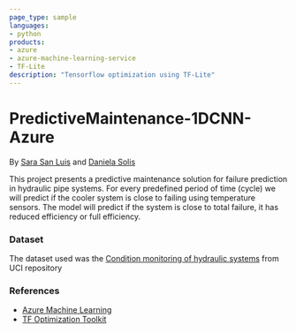 ```yaml
---
page_type: sample
languages:
- python
products:
- azure
- azure-machine-learning-service
- TF-Lite
description: "Tensorflow optimization using TF-Lite"
---
```

# PredictiveMaintenance-1DCNN-Azure
By [Sara San Luis](https://github.com/xoubinha) and [Daniela Solis](https://github.com/Danysolism)

This project presents a predictive maintenance solution for failure prediction in hydraulic pipe systems. For every predefined period of time (cycle) we will predict if the cooler system is close to failing using temperature sensors. The model will predict if the system is close to total failure, it has reduced efficiency or full efficiency. 



### Dataset
The dataset used was the [Condition monitoring of hydraulic systems](https://archive.ics.uci.edu/ml/datasets/Condition+monitoring+of+hydraulic+systems#) from UCI repository
### References
- [Azure Machine Learning](https://docs.microsoft.com/en-us/azure/machine-learning)
- [TF Optimization Toolkit](https://www.tensorflow.org/lite/guide/get_started)
